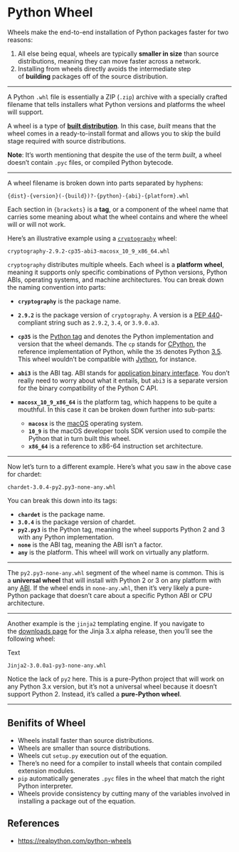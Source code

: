 # Python Wheel

Wheels make the end-to-end installation of Python packages faster for two reasons:

1. All else being equal, wheels are typically **smaller in size** than source distributions, meaning they can move faster across a network.
2. Installing from wheels directly avoids the intermediate step of **building** packages off of the source distribution.

---

A Python `.whl` file is essentially a ZIP (`.zip`) archive with a specially crafted filename that tells installers what Python versions and platforms the wheel will support.

A wheel is a type of [**built distribution**](https://packaging.python.org/glossary/#term-built-distribution). In this case, _built_ means that the wheel comes in a ready-to-install format and allows you to skip the build stage required with source distributions.

**Note**: It’s worth mentioning that despite the use of the term _built_, a wheel doesn’t contain `.pyc` files, or compiled Python bytecode.

---

A wheel filename is broken down into parts separated by hyphens:

```
{dist}-{version}(-{build})?-{python}-{abi}-{platform}.whl
```

Each section in `{brackets}` is a **tag**, or a component of the wheel name that carries some meaning about what the wheel contains and where the wheel will or will not work.

Here’s an illustrative example using a [`cryptography`](https://github.com/pyca/cryptography) wheel:


```
cryptography-2.9.2-cp35-abi3-macosx_10_9_x86_64.whl
```

`cryptography` distributes multiple wheels. Each wheel is a **platform wheel**, meaning it supports only specific combinations of Python versions, Python ABIs, operating systems, and machine architectures. You can break down the naming convention into parts:

- **`cryptography`** is the package name.
    
- **`2.9.2`** is the package version of `cryptography`. A version is a [PEP 440](https://www.python.org/dev/peps/pep-0440/)-compliant string such as `2.9.2`, `3.4`, or `3.9.0.a3`.
    
- **`cp35`** is the [Python tag](https://www.python.org/dev/peps/pep-0425/#python-tag) and denotes the Python implementation and version that the wheel demands. The `cp` stands for [CPython](https://realpython.com/cpython-source-code-guide/), the reference implementation of Python, while the `35` denotes Python [3.5](https://docs.python.org/3/whatsnew/3.5.html). This wheel wouldn’t be compatible with [Jython](https://www.jython.org/), for instance.
    
- **`abi3`** is the ABI tag. ABI stands for [application binary interface](https://docs.python.org/3/c-api/stable.html). You don’t really need to worry about what it entails, but `abi3` is a separate version for the binary compatibility of the Python C API.
    
- **`macosx_10_9_x86_64`** is the platform tag, which happens to be quite a mouthful. In this case it can be broken down further into sub-parts:
    
    - **`macosx`** is the [macOS](https://en.wikipedia.org/wiki/MacOS) operating system.
    - **`10_9`** is the macOS developer tools SDK version used to compile the Python that in turn built this wheel.
    - **`x86_64`** is a reference to x86-64 instruction set architecture.

---

Now let’s turn to a different example. Here’s what you saw in the above case for chardet:

```
chardet-3.0.4-py2.py3-none-any.whl
```

You can break this down into its tags:

- **`chardet`** is the package name.
- **`3.0.4`** is the package version of chardet.
- **`py2.py3`** is the Python tag, meaning the wheel supports Python 2 and 3 with any Python implementation.
- **`none`** is the ABI tag, meaning the ABI isn’t a factor.
- **`any`** is the platform. This wheel will work on virtually any platform.

---

The `py2.py3-none-any.whl` segment of the wheel name is common. This is a **universal wheel** that will install with Python 2 or 3 on any platform with any [ABI](https://stackoverflow.com/a/2456882/7954504). If the wheel ends in `none-any.whl`, then it’s very likely a pure-Python package that doesn’t care about a specific Python ABI or CPU architecture.

---

Another example is the `jinja2` templating engine. If you navigate to the [downloads page](https://pypi.org/project/Jinja2/3.0.0a1/#files) for the Jinja 3.x alpha release, then you’ll see the following wheel:

Text

`Jinja2-3.0.0a1-py3-none-any.whl`

Notice the lack of `py2` here. This is a pure-Python project that will work on any Python 3.x version, but it’s not a universal wheel because it doesn’t support Python 2. Instead, it’s called a **pure-Python wheel**.

---

## Benifits of Wheel

- Wheels install faster than source distributions.
- Wheels are smaller than source distributions.
- Wheels cut `setup.py` execution out of the equation.
- There’s no need for a compiler to install wheels that contain compiled extension modules.
- `pip` automatically generates `.pyc` files in the wheel that match the right Python interpreter.
- Wheels provide consistency by cutting many of the variables involved in installing a package out of the equation.

## References

- https://realpython.com/python-wheels
